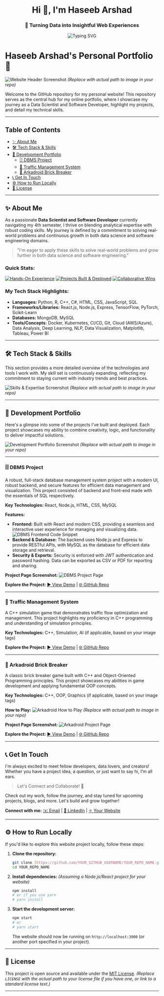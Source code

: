 <h1 align="center">Hi 👋, I'm Haseeb Arshad</h1>
<h3 align="center">🚀 Turning Data into Insightful Web Experiences</h3>

<p align="center">
  <img src="https://readme-typing-svg.herokuapp.com?font=Fira+Code&weight=500&size=24&duration=3000&pause=1000&color=00F7FF&center=true&vCenter=true&width=435&lines=Data-driven+developer+%F0%9F%92%BB;Loves+interactive+visualizations+%F0%9F%8E%A8;Machine+Learning+enthusiast+%F0%9F%94%A5;Let's+build+something+amazing+!" alt="Typing SVG" />
</p>

# Haseeb Arshad's Personal Portfolio 🚀

![Website Header Screenshot](https://raw.githubusercontent.com/YOUR_GITHUB_USERNAME/YOUR_REPO_NAME/main/images/image_fd3aab.jpg) 
*(Replace with actual path to image in your repo)*

Welcome to the GitHub repository for my personal website! This repository serves as the central hub for my online portfolio, where I showcase my journey as a Data Scientist and Software Developer, highlight my projects, and detail my technical skills.

---

## Table of Contents
- [✨ About Me](#-about-me)
- [🛠️ Tech Stack & Skills](#️-tech-stack--skills)
- [📂 Development Portfolio](#-development-portfolio)
  - [🗄️ DBMS Project](#️-dbms-project)
  - [🚦 Traffic Management System](#-traffic-management-system)
  - [👾 Arkadroid Brick Breaker](#-arkadroid-brick-breaker)
- [📞 Get In Touch](#-get-in-touch)
- [⚙️ How to Run Locally](#️-how-to-run-locally)
- [📜 License](#-license)

---

## ✨ About Me

As a passionate **Data Scientist and Software Developer** currently navigating my 4th semester, I thrive on blending analytical expertise with robust coding skills. My journey is defined by a commitment to solving real-world problems and continuous growth in both data science and software engineering domains.

> "I'm eager to apply these skills to solve real-world problems and grow further in both data science and software engineering."

### Quick Stats:
[![Hands-On Experience](https://img.shields.io/badge/2%2B-Hands--On%20Experience-blue.svg)](https://yourwebsite.com/#about)
[![Projects Built & Deployed](https://img.shields.io/badge/10%2B-Built%20%26%20Deployed-green.svg)](https://yourwebsite.com/#projects)
[![Collaborative Wins](https://img.shields.io/badge/15%2B-Collaborative%20Wins-purple.svg)](https://yourwebsite.com/#about)

### My Tech Stack Highlights:
* **Languages:** Python, R, C++, C#, HTML, CSS, JavaScript, SQL
* **Frameworks/Libraries:** React.js, Node.js, Express, TensorFlow, PyTorch, Scikit-Learn
* **Databases:** MongoDB, MySQL
* **Tools/Concepts:** Docker, Kubernetes, CI/CD, Git, Cloud (AWS/Azure), Data Analysis, Deep Learning, NLP, Data Visualization, Matplotlib, Tableau, Power BI

---

## 🛠️ Tech Stack & Skills

This section provides a more detailed overview of the technologies and tools I work with. My skill set is continuously expanding, reflecting my commitment to staying current with industry trends and best practices.

![Skills & Expertise Screenshot](https://raw.githubusercontent.com/YOUR_GITHUB_USERNAME/YOUR_REPO_NAME/main/images/image_fd3aeb.jpg)
*(Replace with actual path to image in your repo)*

---

## 📂 Development Portfolio

Here's a glimpse into some of the projects I've built and deployed. Each project showcases my ability to combine creativity, logic, and functionality to deliver impactful solutions.

![Development Portfolio Screenshot](https://raw.githubusercontent.com/YOUR_GITHUB_USERNAME/YOUR_REPO_NAME/main/images/image_fd3ac8.jpg)
*(Replace with actual path to image in your repo)*

---

### 🗄️ DBMS Project

A robust, full-stack database management system project with a modern UI, robust backend, and secure features for efficient data management and visualization. This project consisted of backend and front-end made with the essentials of SQL respectively.

**Key Technologies:** React, Node.js, HTML, CSS, MySQL

**Features:**
-   **Frontend:** Built with React and modern CSS, providing a seamless and interactive user experience for managing and visualizing data.
    ![DBMS Frontend Code Snippet](https://raw.githubusercontent.com/YOUR_GITHUB_USERNAME/YOUR_REPO_NAME/main/images/image_fda843.png)
-   **Backend & Database:** The backend uses Node.js and Express to provide RESTful APIs, with MySQL as the database for efficient data storage and retrieval.
-   **Security & Exports:** Security is enforced with JWT authentication and password hashing. Data can be exported as CSV or PDF for reporting and sharing.

**Project Page Screenshot:**
![DBMS Project Page](https://raw.githubusercontent.com/YOUR_GITHUB_USERNAME/YOUR_REPO_NAME/main/images/image_fd3b21.jpg)

**Explore the Project:**
[▶️ View Demo](https://yourwebsite.com/dbms-project-demo) | [🌐 GitHub Repo](https://github.com/YOUR_GITHUB_USERNAME/DBMS-Project-Repo)

---

### 🚦 Traffic Management System

A C++ simulation game that demonstrates traffic flow optimization and management. This project highlights my proficiency in C++ programming and understanding of simulation principles.

**Key Technologies:** C++, Simulation, AI (if applicable, based on your image tags)

**Explore the Project:**
[▶️ View Demo](https://yourwebsite.com/traffic-system-demo) | [🌐 GitHub Repo](https://github.com/YOUR_GITHUB_USERNAME/Traffic-System-Repo)

---

### 👾 Arkadroid Brick Breaker

A classic brick breaker game built with C++ and Object-Oriented Programming principles. This project showcases my abilities in game development and applying fundamental OOP concepts.

**Key Technologies:** C++, OOP, Graphics (if applicable, based on your image tags)

**How to Play:**
![Arkadroid How to Play](https://raw.githubusercontent.com/YOUR_GITHUB_USERNAME/YOUR_REPO_NAME/main/images/image_fdab47.png)
*(Replace with actual path to image in your repo)*

**Project Page Screenshot:**
![Arkadroid Project Page](https://raw.githubusercontent.com/YOUR_GITHUB_USERNAME/YOUR_REPO_NAME/main/images/image_fdab28.jpg)

**Explore the Project:**
[▶️ View Demo](https://yourwebsite.com/arkadroid-demo) | [🌐 GitHub Repo](https://github.com/YOUR_GITHUB_USERNAME/Arkadroid-Repo)

---

## 📞 Get In Touch

I'm always excited to meet fellow developers, data lovers, and creators! Whether you have a project idea, a question, or just want to say hi, I'm all ears.

> Let's Connect and Collaborate! 👋

Check out my work, follow the journey, and stay tuned for upcoming projects, blogs, and more. Let's build and grow together!

**Connect with me:**
[✉️ Email](mailto:your.email@example.com) | [🔗 LinkedIn](https://www.linkedin.com/in/yourprofile/) | [⚛️ Your Website](https://yourwebsite.com)

---

## ⚙️ How to Run Locally

If you'd like to explore this website project locally, follow these steps:

1.  **Clone the repository:**
    ```bash
    git clone [https://github.com/YOUR_GITHUB_USERNAME/YOUR_REPO_NAME.git](https://github.com/YOUR_GITHUB_USERNAME/YOUR_REPO_NAME.git)
    cd YOUR_REPO_NAME
    ```
2.  **Install dependencies:**
    *(Assuming a Node.js/React project for your website)*
    ```bash
    npm install
    # or if you use yarn
    # yarn install
    ```
3.  **Start the development server:**
    ```bash
    npm start
    # or
    # yarn start
    ```
    The website should now be running on `http://localhost:3000` (or another port specified in your project).

---

## 📜 License

This project is open source and available under the [MIT License](LICENSE).
*(Replace `LICENSE` with the actual path to your license file if you have one, or link to a standard license text.)*

---

